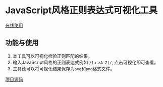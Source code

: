 # JavaScript风格正则表达式可视化工具

[在线使用](https://aoxiaoqiang.github.io/reg)

## 功能与使用

1. 本工具可以可视化检验正则匹配的结果。
2. 输入JavaScript风格的正则表达式例如 `/[a-zA-Z]/`, 点击可视化即可查看。
3. 工具还可以将可视化结果保存为`svg`和`png`格式文件。

[项目源码](https://gitlab.com/javallone/regexper-static)